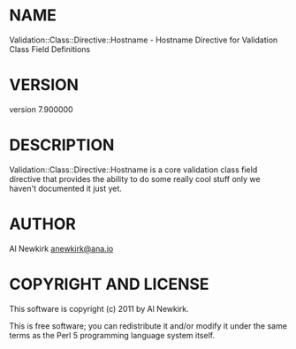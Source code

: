 # NAME

Validation::Class::Directive::Hostname - Hostname Directive for Validation Class Field Definitions

# VERSION

version 7.900000

# DESCRIPTION

Validation::Class::Directive::Hostname is a core validation class field directive
that provides the ability to do some really cool stuff only we haven't
documented it just yet.

# AUTHOR

Al Newkirk <anewkirk@ana.io>

# COPYRIGHT AND LICENSE

This software is copyright (c) 2011 by Al Newkirk.

This is free software; you can redistribute it and/or modify it under
the same terms as the Perl 5 programming language system itself.
